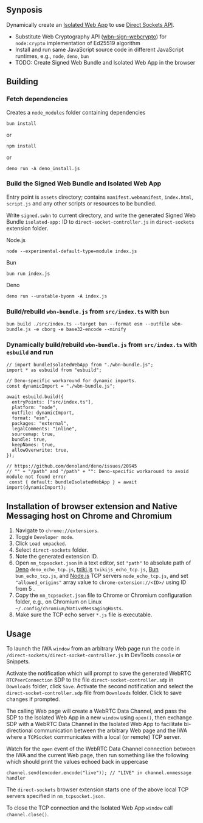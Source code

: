 ## Synposis

Dynamically create an [Isolated Web App](https://github.com/WICG/isolated-web-apps/blob/main/README.md) to use [Direct Sockets API](https://wicg.github.io/direct-sockets/).

- Substitute Web Cryptography API ([wbn-sign-webcrypto](https://github.com/guest271314/wbn-sign-webcrypto)) for `node:crypto` implementation of Ed25519 algorithm 
- Install and run same JavaScript source code in different JavaScript runtimes, e.g., `node`, `deno`, `bun`
- TODO: Create Signed Web Bundle and Isolated Web App in the browser

## Building

### Fetch dependencies

Creates a `node_modules` folder containing dependencies

```
bun install
```

or 

```
npm install
```

or 

```
deno run -A deno_install.js
```

### Build the Signed Web Bundle and Isolated Web App


Entry point is `assets` directory; contains `manifest.webmanifest`, `index.html`, `script.js` and any other scripts or resources to be bundled. 

Write `signed.swbn` to current directory, and write the generated Signed Web Bundle `isolated-app:` ID to `direct-socket-controller.js` in `direct-sockets` extension folder.

Node.js 
```
node --experimental-default-type=module index.js
```

Bun
```
bun run index.js
```

Deno
```
deno run --unstable-byonm -A index.js
```


### Build/rebuild `wbn-bundle.js` from `src/index.ts` with `bun`

```
bun build ./src/index.ts --target bun --format esm --outfile wbn-bundle.js -e cborg -e base32-encode --minify
```

### Dynamically build/rebuild `wbn-bundle.js` from `src/index.ts` with `esbuild` and run

```
// import bundleIsolatedWebApp from "./wbn-bundle.js";
import * as esbuild from "esbuild";

// Deno-specific workaround for dynamic imports. 
const dynamicImport = "./wbn-bundle.js";

await esbuild.build({
  entryPoints: ["src/index.ts"],
  platform: "node",
  outfile: dynamicImport,
  format: "esm",
  packages: "external",
  legalComments: "inline",
  sourcemap: true,
  bundle: true,
  keepNames: true,
  allowOverwrite: true,
});

// https://github.com/denoland/deno/issues/20945
// "" + "/path" and "/path" + "": Deno-specific workaround to avoid module not found error
 const { default: bundleIsolatedWebApp } = await import(dynamicImport);
```

## Installation of browser extension and Native Messaging host on Chrome and Chromium

1. Navigate to `chrome://extensions`.
2. Toggle `Developer mode`.
3. Click `Load unpacked`.
4. Select `direct-sockets` folder.
5. Note the generated extension ID.
6. Open `nm_tcpsocket.json` in a text editor, set `"path"` to absolute path of [Deno](https://github.com/denoland/deno) `deno_echo_tcp.js`, [txiki.js](https://github.com/saghul/txiki.js) `txikijs_echo_tcp.js`, [Bun](https://github.com/oven-sh/bun) `bun_echo_tcp.js`, and [Node.js](https://github.com/nodejs/node) TCP servers `node_echo_tcp.js`, and set `"allowed_origins"` array value to `chrome-extension://<ID>/` using ID from 5 . 
7. Copy the `nm_tcpsocket.json` file to Chrome or Chromium configuration folder, e.g., on Chromium on Linux `~/.config/chromium/NativeMessagingHosts`.
8. Make sure the TCP echo server `*.js` file is executable.

## Usage 
To launch the IWA `window` from an arbitrary Web page run the code in `/direct-sockets/direct-socket-controller.js` in DevTools `console` or Snippets.

Activate the notification which will prompt to save the generated WebRTC `RTCPeerConnection` SDP to the file `direct-socket-controller.sdp` in `Downloads` folder, click `Save`. Activate the second notification and select the `direct-socket-controller.sdp` file from `Downloads` folder. Click to save changes if prompted.

The calling Web page will create a WebRTC Data Channel, and pass the SDP to the Isolated Web App in a new `window` using `open()`, then exchange SDP with a WebRTC Data Channel in the Isolated Web App to facilitate bi-directional communication between the arbitrary Web page and the IWA where a `TCPSocket` communicates with a local (or remote) TCP server.

Watch for the `open` event of the WebRTC Data Channel connection between the IWA and the current Web page, then run something like the following which should print the values echoed back in uppercase


```
channel.send(encoder.encode("live")); // "LIVE" in channel.onmessage handler
```

The `direct-sockets` browser extension starts one of the above local TCP servers specified in `nm_tcpsocket.json`.

To close the TCP connection and the Isolated Web App `window` call `channel.close()`.

